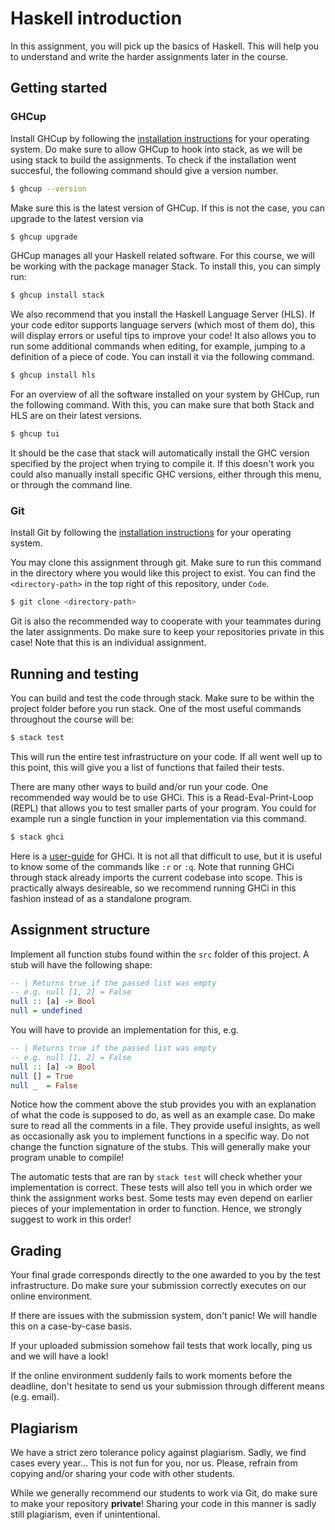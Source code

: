 # Haskell introduction

In this assignment, you will pick up the basics of Haskell. This will help you
to understand and write the harder assignments later in the course.

## Getting started

### GHCup

Install GHCup by following the [installation instructions](https://www.haskell.org/ghcup/) 
for your operating system. Do make sure to allow GHCup to hook into stack,
as we will be using stack to build the assignments. To check if the 
installation went succesful, the following command should give a version 
number.

```sh
$ ghcup --version
```

Make sure this is the latest version of GHCup. If this is not the case, you
can upgrade to the latest version via

```sh
$ ghcup upgrade
```

GHCup manages all your Haskell related software. For this course, we will be
working with the package manager Stack. To install this, you can simply run:

```sh
$ ghcup install stack
```

We also recommend that you install the Haskell Language Server (HLS). If your
code editor supports language servers (which most of them do), this will 
display errors or useful tips to improve your code! It also allows you to run
some additional commands when editing, for example, jumping to a definition of
a piece of code. You can install it via the following command.

```sh
$ ghcup install hls
```

For an overview of all the software installed on your system by GHCup, run the
following command. With this, you can make sure that both Stack and HLS are on
their latest versions.

```sh
$ ghcup tui
```

It should be the case that stack will automatically install the GHC version 
specified by the project when trying to compile it. If this doesn't work you 
could also manually install specific GHC versions, either through this menu, 
or through the command line.

### Git

Install Git by following the [installation instructions](https://git-scm.com/book/en/v2/Getting-Started-Installing-Git)
for your operating system.

You may clone this assignment through git. Make sure to run this command
in the directory where you would like this project to exist. You can find
the `<directory-path>` in the top right of this repository, under `Code`.

```sh
$ git clone <directory-path>
```

Git is also the recommended way to cooperate with your teammates during the
later assignments. Do make sure to keep your repositories private in this case!
Note that this is an individual assignment.

## Running and testing

You can build and test the code through stack. Make sure to be within the
project folder before you run stack. One of the most useful commands throughout
the course will be:

```sh
$ stack test
```

This will run the entire test infrastructure on your code. If all went well up
to this point, this will give you a list of functions that failed their tests.

There are many other ways to build and/or run your code. One recommended way 
would be to use GHCi. This is a Read-Eval-Print-Loop (REPL) that allows you
to test smaller parts of your program. You could for example run a single 
function in your implementation via this command.

```sh
$ stack ghci
```

Here is a [user-guide](https://downloads.haskell.org/ghc/latest/docs/users_guide/ghci.html)
for GHCi. It is not all that difficult to use, but it is useful to know some
of the commands like `:r` or `:q`. Note that running GHCi through stack already
imports the current codebase into scope. This is practically always desireable,
so we recommend running GHCi in this fashion instead of as a standalone program.

## Assignment structure

Implement all function stubs found within the `src` folder of this project.
A stub will have the following shape:

```haskell
-- | Returns true if the passed list was empty
-- e.g. null [1, 2] = False
null :: [a] -> Bool
null = undefined
```

You will have to provide an implementation for this, e.g.

```haskell
-- | Returns true if the passed list was empty
-- e.g. null [1, 2] = False
null :: [a] -> Bool
null [] = True
null _  = False
```

Notice how the comment above the stub provides you with an explanation of
what the code is supposed to do, as well as an example case. Do make sure to 
read all the comments in a file. They provide useful insights, as well as 
occasionally ask you to implement functions in a specific way. Do not change
the function signature of the stubs. This will generally make your program
unable to compile!

The automatic tests that are ran by `stack test` will check whether your
implementation is correct. These tests will also tell you in which order we 
think the assignment works best. Some tests may even depend on earlier pieces 
of your implementation in order to function. Hence, we strongly suggest to work
in this order!

## Grading

Your final grade corresponds directly to the one awarded to you by the test
infrastructure. Do make sure your submission correctly executes on our online
environment.

If there are issues with the submission system, don't panic! We will handle this
on a case-by-case basis.

If your uploaded submission somehow fail tests that work locally, ping
us and we will have a look!

If the online environment suddenly fails to work moments before the deadline,
don't hesitate to send us your submission through different means (e.g. email).

## Plagiarism

We have a strict zero tolerance policy against plagiarism. Sadly, we find cases
every year... This is not fun for you, nor us. Please, refrain from copying 
and/or sharing your code with other students.

While we generally recommend our students to work via Git, do make sure to make
your repository **private**! Sharing your code in this manner is sadly still
plagiarism, even if unintentional.
